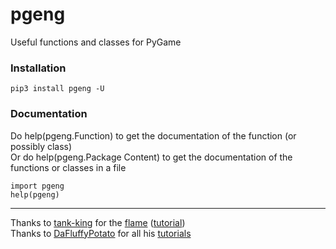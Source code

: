 # pgeng
Useful functions and classes for PyGame

### Installation
`pip3 install pgeng -U`

### Documentation
Do help(pgeng.Function) to get the documentation of the function (or possibly class)\
Or do help(pgeng.Package Content) to get the documentation of the functions or classes in a file
```
import pgeng
help(pgeng)
```
---
Thanks to [tank-king](https://github.com/tank-king) for the [flame](https://github.com/Qamynn/pgeng/blob/main/pgeng/vfx/flame.py) ([tutorial](https://youtu.be/MJB3QPXUYBU))\
Thanks to [DaFluffyPotato](https://github.com/DaFluffyPotato) for all his [tutorials](https://youtube.com/playlist?list=PLX5fBCkxJmm1fPSqgn9gyR3qih8yYLvMj)